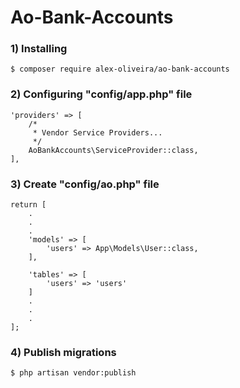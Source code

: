 # Ao-Bank-Accounts

### 1) Installing
````
$ composer require alex-oliveira/ao-bank-accounts
````

### 2) Configuring "config/app.php" file
````
'providers' => [
    /*
     * Vendor Service Providers...
     */
    AoBankAccounts\ServiceProvider::class,
],
````

### 3) Create "config/ao.php" file
````
return [
    .
    .
    .
    'models' => [
        'users' => App\Models\User::class,
    ],
        
    'tables' => [
        'users' => 'users'
    ]
    .
    .
    .
];
````

### 4) Publish migrations
````
$ php artisan vendor:publish
````